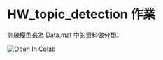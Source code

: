 # HW_topic_detection 作業

訓練模型來為 Data.mat 中的資料做分類。

<a href="https://colab.research.google.com/github/toonnyy8/mhmc/blob/master/HW_topic_detection/HW_topic_detection.ipynb">
  <img src="https://colab.research.google.com/assets/colab-badge.svg" alt="Open In Colab"/>
</a>